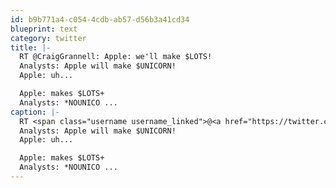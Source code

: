 ```yaml
---
id: b9b771a4-c054-4cdb-ab57-d56b3a41cd34
blueprint: text
category: twitter
title: |-
  RT @CraigGrannell: Apple: we'll make $LOTS! 
  Analysts: Apple will make $UNICORN! 
  Apple: uh... 

  Apple: makes $LOTS+ 
  Analysts: *NOUNICO ...
caption: |-
  RT <span class="username username_linked">@<a href="https://twitter.com/CraigGrannell" title="Craig Grannell">CraigGrannell</a></span>: Apple: we'll make $LOTS! 
  Analysts: Apple will make $UNICORN! 
  Apple: uh... 

  Apple: makes $LOTS+ 
  Analysts: *NOUNICO ...
---
```


